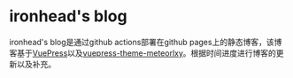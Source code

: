 # ironhead's blog

ironhead's blog是通过github actions部署在github pages上的静态博客，该博客基于[VuePress](https://vuepress.vuejs.org/)以及[vuepress-theme-meteorlxy](https://github.com/meteorlxy/vuepress-theme-meteorlxy)。根据时间进度进行博客的更新以及补充。



